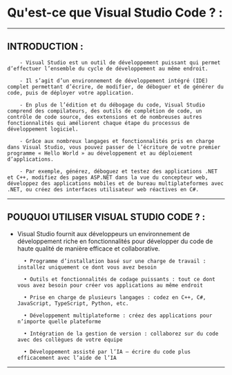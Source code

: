 # **Qu'est-ce que Visual Studio Code ? :**
---

## **INTRODUCTION :**


        - Visual Studio est un outil de développement puissant qui permet d’effectuer l’ensemble du cycle de développement au même endroit. 

        - Il s’agit d’un environnement de développement intégré (IDE) complet permettant d’écrire, de modifier, de déboguer et de générer du code, puis de déployer votre application. 

        - En plus de l’édition et du débogage du code, Visual Studio comprend des compilateurs, des outils de complétion de code, un contrôle de code source, des extensions et de nombreuses autres fonctionnalités qui améliorent chaque étape du processus de développement logiciel.

        - Grâce aux nombreux langages et fonctionnalités pris en charge dans Visual Studio, vous pouvez passer de l’écriture de votre premier programme « Hello World » au développement et au déploiement d’applications. 

        - Par exemple, générez, déboguez et testez des applications .NET et C++, modifiez des pages ASP.NET dans la vue du concepteur web, développez des applications mobiles et de bureau multiplateformes avec .NET, ou créez des interfaces utilisateur web réactives en C#.
---

## **POUQUOI UTILISER VISUAL STUDIO CODE ? :**


* Visual Studio fournit aux développeurs un environnement de développement riche en fonctionnalités pour développer du code de haute qualité de manière efficace et collaborative.

        • Programme d’installation basé sur une charge de travail : installez uniquement ce dont vous avez besoin

        • Outils et fonctionnalités de codage puissants : tout ce dont vous avez besoin pour créer vos applications au même endroit

        • Prise en charge de plusieurs langages : codez en C++, C#, JavaScript, TypeScript, Python, etc.

        • Développement multiplateforme : créez des applications pour n’importe quelle plateforme

        • Intégration de la gestion de version : collaborez sur du code avec des collègues de votre équipe

        • Développement assisté par l’IA – écrire du code plus efficacement avec l’aide de l’IA
---